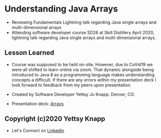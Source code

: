 # Understanding Java Arrays
- Reviewing Fundamentals
Lightning talk regarding Java single arrays and multi-dimensional arrays
- Attending software developer course SD26 at Skill Distillery April 2020, lightning talk regarding Java single arrays and multi-dimensional arrays.

## Lesson Learned
- Course was supposed to be held on-site. However, due to CoVid19 we were all shifted to learn online via zoom. That dynamic alongside being introduced to Java 8 as a programming language makes understanding concepts a difficult. If there are any errors within my presentation deck I look forward to feedback from my peers upon presentation.


- Created by Software Developer Yettsy Jo Knapp. Denver, CO.
- Presentation deck: [Arrays](https://drive.google.com/file/d/1eIzsXsciNSaXhKF9hJibnkyaUkP0TReg/view?usp=sharing)

## Copyright (c)2020 Yettsy Knapp
 - Let's Connect on [LinkedIn](https://www.linkedin.com/in/yettsy-jo-knapp)
